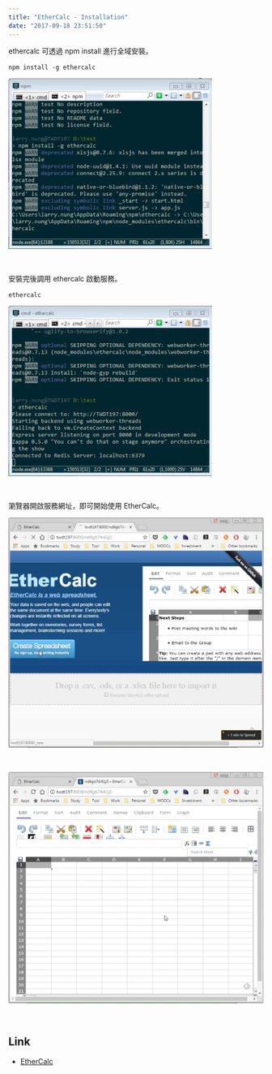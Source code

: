 ```yaml
---
title: "EtherCalc - Installation"
date: "2017-09-18 23:51:50"
---
```



ethercalc 可透過 npm install 進行全域安裝。  

<!-- More -->

    npm install -g ethercalc

![1.png](1.png)

<br/>


安裝完後調用 ethercalc 啟動服務。  

    ethercalc

![2.png](2.png)

<br/>


瀏覽器開啟服務網址，即可開始使用 EtherCalc。  

![3.png](3.png)

<br/>


![4.png](4.png)

<br/>


Link
----
* [EtherCalc](https://ethercalc.net/)
